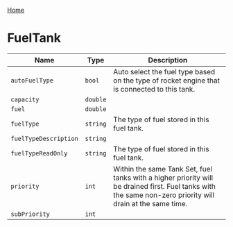 [Home](https://wnp78.github.io/Sr2Xml/)

# FuelTank


|Name|Type|Description|
|--|--|--|
|`autoFuelType`|`bool`|Auto select the fuel type based on the type of rocket engine that is connected to this tank.|
|`capacity`|`double`||
|`fuel`|`double`||
|`fuelType`|`string`|The type of fuel stored in this fuel tank.|
|`fuelTypeDescription`|`string`||
|`fuelTypeReadOnly`|`string`|The type of fuel stored in this fuel tank.|
|`priority`|`int`|Within the same Tank Set, fuel tanks with a higher priority will be drained first. Fuel tanks with the same non-zero priority will drain at the same time.|
|`subPriority`|`int`||


